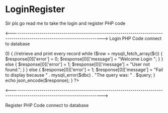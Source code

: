 # LoginRegister

Sir pls go read me to take the login and register PHP code

<--------------------------------------------------------------------------------------------------------------------------->
Login PHP Code connect to database

<?php

if ($_SERVER['REQUEST_METHOD']=='POST') {

    $email = $_POST['email'];
    $password = $_POST['password'];

    $dbc = mysqli_connect('localhost', 'root', '');
    mysqli_select_db($dbc, 'stopsmoking');

    $sql = "SELECT * FROM user WHERE email='$email' ";

    if ($r = mysqli_query($dbc, $sql)) {
		if (mysqli_num_rows($r) > 0) {
		//retrieve and print every record
			while ($row = mysqli_fetch_array($r)) {
				$response[0]['error'] = 0;
		$response[0]['message'] = "Welcome Login ";
		}
    }
		else {
            $response[0]['error'] = 1;
			$response[0]['message'] = "User not found.";
		}
		
	}
	else {
		$response[0]['error'] = 1;
		$response[0]['message'] = "Fail to display because " . mysqli_error($dbc) . "The query was: " . $query;
	}

	echo  json_encode($response);
}


?>

<--------------------------------------------------------------------------------------------------------------------------->

Register PHP Code connect to database

<?php
 
if ($_SERVER['REQUEST_METHOD']=='POST'){
 
    $name = $_POST['name'];
    $email = $_POST['email'];
    $password = $_POST['password'];
    $amt_cigarette = $_POST['amt_cigarette'];
    $price_cigarette = $_POST['price_cigarette'];
 
    $password = password_hash($password, PASSWORD_DEFAULT);

    $conn = mysqli_connect("localhost", "root", "", "stopsmoking");
 
    $sql = "INSERT INTO user (name, email, password, amt_cigarette, price_cigarette) VALUES ('$name', '$email', '$password', '$amt_cigarette', '$price_cigarette')";
 
    if (mysqli_query($conn, $sql)) {
   
        echo "Success! Congratulation your account has been register!";
        mysqli_close($conn);

    }else{

        echo "Fail to registration your account!";
        mysqli_close($conn);

    }
 
}
?>
